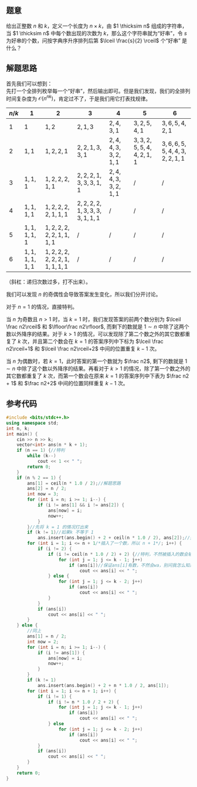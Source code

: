 ## 题意

给出正整数 $n$ 和 $k$，定义一个长度为 $n \times k$，由 $1 \thicksim n$ 组成的字符串，当 $1 \thicksim n$ 中每个数出现的次数为 $k$，那么这个字符串就为“好串”，令 $s$ 为好串的个数，问按字典序升序排列后第 $\lceil \frac{s}{2} \rceil$ 个“好串” 是什么？

## 解题思路

首先我们可以想到：\
先打一个全排列枚举每一个“好串”，然后输出即可。但是我们发现，我们的全排列时间复杂度为 $\mathcal O(n^{nk})$，肯定过不了，于是我们用它打表找规律。

| $n/k$ | 1   | 2   | 3   | 4   | 5   | 6   |
| --- | --- | --- | --- | --- | --- | --- |
| $1$ | $1$ | $1,2$ | $2,1,3$ | $2,4,3,1$ | $3,2,5,4,1$ | $3,6,5,4,2,1$ |
| $2$ | $1,1$ | $1,2,2,1$ | $2,2,1,3,3,1$ | $2,4,4,3,3,2,1,1$ | $3,3,2,5,5,4,4,2,1,1$ | $3,6,6,5,5,4,4,3,2,2,1,1$ |
| $3$ | $1,1,1$ | $1,2,2,2,1,1$ | $2,2,2,1,3,3,3,1,1$ | $2,4,4,3,3,2,1,1$ | /   | /   |
| $4$ | $1,1,1,1$ | $1,2,2,2,2,1,1,1$ | $2,2,2,2,1,3,3,3,3,1,1,1$ | /   | /   | /   |
| $5$ | $1,1,1,1,1$ | $1,2,2,2,2,2,1,1,1,1$ | /   | /   | /   | /   |
| $6$ | $1,1,1,1,1,1$ | $1,2,2,2,2,2,2,1,1,1,1,1$ | /   | /   | /   | /   |

（斜杠：递归次数过多，打不出来）。

我们可以发现 $n$ 的奇偶性会导致答案发生变化，所以我们分开讨论。

对于 $n=1$ 的情况，直接特判。

当 $n$ 为奇数且 $n>1$ 时，当 $k=1$ 时，我们发现答案的前两个数分别为 $\lceil \frac n2\rceil$ 和 $\lfloor\frac n2\rfloor$, 而剩下的数就是 $1\sim n$ 中除了这两个数以外降序的结果。对于 $k>1$ 的情况，可以发现除了第二个数之外的其它数都重复了 $k$ 次，并且第二个数会在 $k=1$ 的答案序列中下标为 $\lceil \frac n2\rceil+1$ 和 $\lceil \frac n2\rceil+2$ 中间的位置重复 $k-1$ 次。

当 $n$ 为偶数时，若 $k=1$，此时答案的第一个数就为 $\frac n2$, 剩下的数就是 $1\sim n$ 中除了这个数以外降序的结果。再看对于 $k>1$ 的情况，除了第一个数之外的其它数都重复了 $k$ 次，而第一个数会在原来 $k=1$ 的答案序列中下表为 $\frac n2 + 1$ 和 $\frac n2+2$ 中间的位置同样重复 $k-1$ 次。

## 参考代码

```cpp
#include <bits/stdc++.h>
using namespace std;
int n, k;
int main() {
    cin >> n >> k;
    vector<int> ans(n * k + 1);
    if (n == 1) {//特判
        while (k--)
            cout << 1 << " ";
        return 0;
    }
    if (n % 2 == 1) {
        ans[1] = ceil(n * 1.0 / 2);//解题思路
        ans[2] = n / 2;
        int now = 3;
        for (int i = n; i >= 1; i--) {
            if (i != ans[1] && i != ans[2]) {
                ans[now] = i;
                now++;
            }
        }//先将 k = 1 的情况打出来
        if (k != 1)//如果k 不等于 1
            ans.insert(ans.begin() + 2 + ceil(n * 1.0 / 2), ans[2]);//插入第二个数到指定位置
        for (int i = 1; i <= n + 1/*插入了一个数，所以 n + 1*/; i++) {
            if (i != 2) {
                if (i != ceil(n * 1.0 / 2) + 2) {//特判，不然被插入的数会输出多一次
                    for (int j = 1; j <= k - 1; j++)
                        if (ans[i])//保证ans[i]有数，不然会wa，别问我怎么知道的......
                            cout << ans[i] << " ";
                } else {
                    for (int j = 1; j <= k - 2; j++)
                        if (ans[i])
                            cout << ans[i] << " ";
                }
            }
            if (ans[i])
                cout << ans[i] << " ";
        }
    } else {
        //同上
        ans[1] = n / 2;
        int now = 2;
        for (int i = n; i >= 1; i--) {
            if (i != ans[1]) {
                ans[now] = i;
                now++;
            }
        }
        if (k != 1)
            ans.insert(ans.begin() + 2 + n * 1.0 / 2, ans[1]);
        for (int i = 1; i <= n + 1; i++) {
            if (i != 1) {
                if (i != n * 1.0 / 2 + 2) {
                    for (int j = 1; j <= k - 1; j++)
                        if (ans[i])
                            cout << ans[i] << " ";
                } else
                    for (int j = 1; j <= k - 2; j++)
                        if (ans[i])
                            cout << ans[i] << " ";
            }
            if (ans[i])
                cout << ans[i] << " ";
        }
    }
    return 0;
}
```
